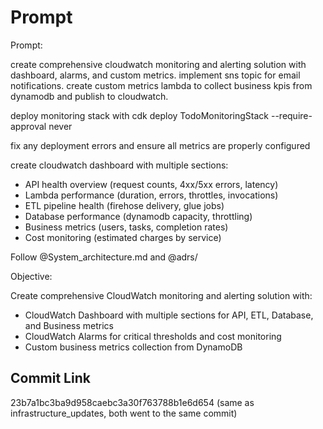 # Prompt 

Prompt:

create comprehensive cloudwatch monitoring and alerting solution with dashboard, alarms, and custom metrics. implement sns topic for email notifications. create custom metrics lambda to collect business kpis from dynamodb and publish to cloudwatch.

deploy monitoring stack with cdk deploy TodoMonitoringStack --require-approval never

fix any deployment errors and ensure all metrics are properly configured

create cloudwatch dashboard with multiple sections:
- API health overview (request counts, 4xx/5xx errors, latency)
- Lambda performance (duration, errors, throttles, invocations)  
- ETL pipeline health (firehose delivery, glue jobs)
- Database performance (dynamodb capacity, throttling)
- Business metrics (users, tasks, completion rates)
- Cost monitoring (estimated charges by service)

Follow @System_architecture.md and @adrs/

Objective:

Create comprehensive CloudWatch monitoring and alerting solution with:
- CloudWatch Dashboard with multiple sections for API, ETL, Database, and Business metrics
- CloudWatch Alarms for critical thresholds and cost monitoring
- Custom business metrics collection from DynamoDB

## Commit Link
23b7a1bc3ba9d958caebc3a30f763788b1e6d654 (same as infrastructure_updates, both went to the same commit)
